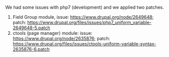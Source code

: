 We had some issues with php7 (development) and we applied two patches.
1. Field Group module, issue: https://www.drupal.org/node/2649648; patch: https://www.drupal.org/files/issues/php7_uniform_variable-2649648-5.patch
2. ctools (page manager) module: issue: https://www.drupal.org/node/2635876; patch: https://www.drupal.org/files/issues/ctools-uniform-variable-syntax-2635876-6.patch